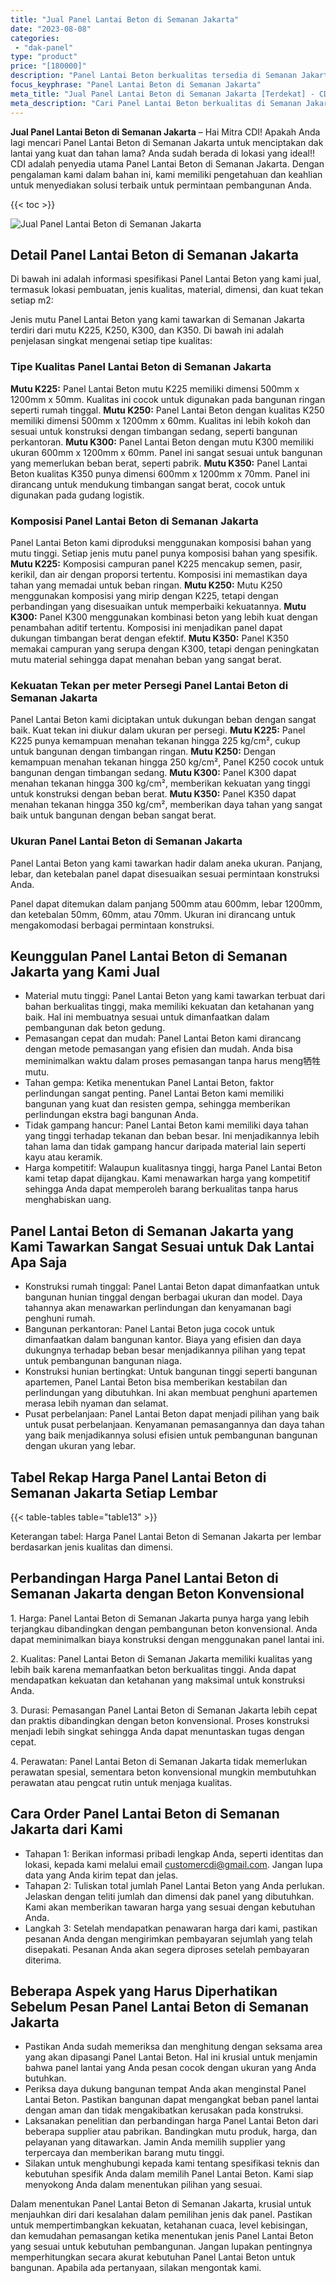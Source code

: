 ```yaml
---
title: "Jual Panel Lantai Beton di Semanan Jakarta"
date: "2023-08-08"
categories:
 - "dak-panel"
type: "product"
price: "[180000]"
description: "Panel Lantai Beton berkualitas tersedia di Semanan Jakarta. Panel Lantai Beton dirancang untuk kebutuhan konstruksi modern dengan performa prima. Konsultasi gratis."
focus_keyphrase: "Panel Lantai Beton di Semanan Jakarta"
meta_title: "Jual Panel Lantai Beton di Semanan Jakarta [Terdekat] - CDI"
meta_description: "Cari Panel Lantai Beton berkualitas di Semanan Jakarta?. Kami menyediakan Panel Lantai Beton premium untuk proyek konstruksi. Harga terbaik hanya di sini."
---
```


**Jual Panel Lantai Beton di Semanan Jakarta** – Hai Mitra CDI! Apakah Anda lagi mencari Panel Lantai Beton di Semanan Jakarta untuk menciptakan dak lantai yang kuat dan tahan lama? Anda sudah berada di lokasi yang ideal!! CDI adalah penyedia utama Panel Lantai Beton di Semanan Jakarta. Dengan pengalaman kami dalam bahan ini, kami memiliki pengetahuan dan keahlian untuk menyediakan solusi terbaik untuk permintaan pembangunan Anda.

{{< toc >}}

![Jual Panel Lantai Beton di Semanan Jakarta](/images/dak-panel/dak-panel-09.jpg)

## Detail Panel Lantai Beton di Semanan Jakarta

Di bawah ini adalah informasi spesifikasi Panel Lantai Beton yang kami jual, termasuk lokasi pembuatan, jenis kualitas, material, dimensi, dan kuat tekan setiap m2:

Jenis mutu Panel Lantai Beton yang kami tawarkan di Semanan Jakarta terdiri dari mutu K225, K250, K300, dan K350. Di bawah ini adalah penjelasan singkat mengenai setiap tipe kualitas:

### Tipe Kualitas Panel Lantai Beton di Semanan Jakarta

**Mutu K225:** Panel Lantai Beton mutu K225 memiliki dimensi 500mm x 1200mm x 50mm. Kualitas ini cocok untuk digunakan pada bangunan ringan seperti rumah tinggal.
**Mutu K250:** Panel Lantai Beton dengan kualitas K250 memiliki dimensi 500mm x 1200mm x 60mm. Kualitas ini lebih kokoh dan sesuai untuk konstruksi dengan timbangan sedang, seperti bangunan perkantoran.
**Mutu K300:** Panel Lantai Beton dengan mutu K300 memiliki ukuran 600mm x 1200mm x 60mm. Panel ini sangat sesuai untuk bangunan yang memerlukan beban berat, seperti pabrik.
**Mutu K350:** Panel Lantai Beton kualitas K350 punya dimensi 600mm x 1200mm x 70mm. Panel ini dirancang untuk mendukung timbangan sangat berat, cocok untuk digunakan pada gudang logistik.

### Komposisi Panel Lantai Beton di Semanan Jakarta

Panel Lantai Beton kami diproduksi menggunakan komposisi bahan yang mutu tinggi. Setiap jenis mutu panel punya komposisi bahan yang spesifik.
**Mutu K225:** Komposisi campuran panel K225 mencakup semen, pasir, kerikil, dan air dengan proporsi tertentu. Komposisi ini memastikan daya tahan yang memadai untuk beban ringan.
**Mutu K250:** Mutu K250 menggunakan komposisi yang mirip dengan K225, tetapi dengan perbandingan yang disesuaikan untuk memperbaiki kekuatannya.
**Mutu K300:** Panel K300 menggunakan kombinasi beton yang lebih kuat dengan penambahan aditif tertentu. Komposisi ini menjadikan panel dapat dukungan timbangan berat dengan efektif.
**Mutu K350:** Panel K350 memakai campuran yang serupa dengan K300, tetapi dengan peningkatan mutu material sehingga dapat menahan beban yang sangat berat.

### Kekuatan Tekan per meter Persegi Panel Lantai Beton di Semanan Jakarta

Panel Lantai Beton kami diciptakan untuk dukungan beban dengan sangat baik. Kuat tekan ini diukur dalam ukuran per persegi.
**Mutu K225:** Panel K225 punya kemampuan menahan tekanan hingga 225 kg/cm², cukup untuk bangunan dengan timbangan ringan.
**Mutu K250:** Dengan kemampuan menahan tekanan hingga 250 kg/cm², Panel K250 cocok untuk bangunan dengan timbangan sedang.
**Mutu K300:** Panel K300 dapat menahan tekanan hingga 300 kg/cm², memberikan kekuatan yang tinggi untuk konstruksi dengan beban berat.
**Mutu K350:** Panel K350 dapat menahan tekanan hingga 350 kg/cm², memberikan daya tahan yang sangat baik untuk bangunan dengan beban sangat berat.

### Ukuran Panel Lantai Beton di Semanan Jakarta

Panel Lantai Beton yang kami tawarkan hadir dalam aneka ukuran. Panjang, lebar, dan ketebalan panel dapat disesuaikan sesuai permintaan konstruksi Anda.

Panel dapat ditemukan dalam panjang 500mm atau 600mm, lebar 1200mm, dan ketebalan 50mm, 60mm, atau 70mm. Ukuran ini dirancang untuk mengakomodasi berbagai permintaan konstruksi.

## Keunggulan Panel Lantai Beton di Semanan Jakarta yang Kami Jual

*   Material mutu tinggi: Panel Lantai Beton yang kami tawarkan terbuat dari bahan berkualitas tinggi, maka memiliki kekuatan dan ketahanan yang baik. Hal ini membuatnya sesuai untuk dimanfaatkan dalam pembangunan dak beton gedung.
*   Pemasangan cepat dan mudah: Panel Lantai Beton kami dirancang dengan metode pemasangan yang efisien dan mudah. Anda bisa meminimalkan waktu dalam proses pemasangan tanpa harus meng牺牲 mutu.
*   Tahan gempa: Ketika menentukan Panel Lantai Beton, faktor perlindungan sangat penting. Panel Lantai Beton kami memiliki bangunan yang kuat dan resisten gempa, sehingga memberikan perlindungan ekstra bagi bangunan Anda.
*   Tidak gampang hancur: Panel Lantai Beton kami memiliki daya tahan yang tinggi terhadap tekanan dan beban besar. Ini menjadikannya lebih tahan lama dan tidak gampang hancur daripada material lain seperti kayu atau keramik.
*   Harga kompetitif: Walaupun kualitasnya tinggi, harga Panel Lantai Beton kami tetap dapat dijangkau. Kami menawarkan harga yang kompetitif sehingga Anda dapat memperoleh barang berkualitas tanpa harus menghabiskan uang.

## Panel Lantai Beton di Semanan Jakarta yang Kami Tawarkan Sangat Sesuai untuk Dak Lantai Apa Saja

*   Konstruksi rumah tinggal: Panel Lantai Beton dapat dimanfaatkan untuk bangunan hunian tinggal dengan berbagai ukuran dan model. Daya tahannya akan menawarkan perlindungan dan kenyamanan bagi penghuni rumah.
*   Bangunan perkantoran: Panel Lantai Beton juga cocok untuk dimanfaatkan dalam bangunan kantor. Biaya yang efisien dan daya dukungnya terhadap beban besar menjadikannya pilihan yang tepat untuk pembangunan bangunan niaga.
*   Konstruksi hunian bertingkat: Untuk bangunan tinggi seperti bangunan apartemen, Panel Lantai Beton bisa memberikan kestabilan dan perlindungan yang dibutuhkan. Ini akan membuat penghuni apartemen merasa lebih nyaman dan selamat.
*   Pusat perbelanjaan: Panel Lantai Beton dapat menjadi pilihan yang baik untuk pusat perbelanjaan. Kenyamanan pemasangannya dan daya tahan yang baik menjadikannya solusi efisien untuk pembangunan bangunan dengan ukuran yang lebar.

## Tabel Rekap Harga Panel Lantai Beton di Semanan Jakarta Setiap Lembar

{{< table-tables table="table13" >}}

Keterangan tabel: Harga Panel Lantai Beton di Semanan Jakarta per lembar berdasarkan jenis kualitas dan dimensi.

## Perbandingan Harga Panel Lantai Beton di Semanan Jakarta dengan Beton Konvensional

1\.  Harga: Panel Lantai Beton di Semanan Jakarta punya harga yang lebih terjangkau dibandingkan dengan pembangunan beton konvensional. Anda dapat meminimalkan biaya konstruksi dengan menggunakan panel lantai ini.

2\.  Kualitas: Panel Lantai Beton di Semanan Jakarta memiliki kualitas yang lebih baik karena memanfaatkan beton berkualitas tinggi. Anda dapat mendapatkan kekuatan dan ketahanan yang maksimal untuk konstruksi Anda.

3\.  Durasi: Pemasangan Panel Lantai Beton di Semanan Jakarta lebih cepat dan praktis dibandingkan dengan beton konvensional. Proses konstruksi menjadi lebih singkat sehingga Anda dapat menuntaskan tugas dengan cepat.

4\.  Perawatan: Panel Lantai Beton di Semanan Jakarta tidak memerlukan perawatan spesial, sementara beton konvensional mungkin membutuhkan perawatan atau pengcat rutin untuk menjaga kualitas.

## Cara Order Panel Lantai Beton di Semanan Jakarta dari Kami

*   Tahapan 1: Berikan informasi pribadi lengkap Anda, seperti identitas dan lokasi, kepada kami melalui email customercdi@gmail.com. Jangan lupa data yang Anda kirim tepat dan jelas.
*   Tahapan 2: Tuliskan total jumlah Panel Lantai Beton yang Anda perlukan. Jelaskan dengan teliti jumlah dan dimensi dak panel yang dibutuhkan. Kami akan memberikan tawaran harga yang sesuai dengan kebutuhan Anda.
*   Langkah 3: Setelah mendapatkan penawaran harga dari kami, pastikan pesanan Anda dengan mengirimkan pembayaran sejumlah yang telah disepakati. Pesanan Anda akan segera diproses setelah pembayaran diterima.
## Beberapa Aspek yang Harus Diperhatikan Sebelum Pesan Panel Lantai Beton di Semanan Jakarta

*   Pastikan Anda sudah memeriksa dan menghitung dengan seksama area yang akan dipasangi Panel Lantai Beton. Hal ini krusial untuk menjamin bahwa panel lantai yang Anda pesan cocok dengan ukuran yang Anda butuhkan.
*   Periksa daya dukung bangunan tempat Anda akan menginstal Panel Lantai Beton. Pastikan bangunan dapat mengangkat beban panel lantai dengan aman dan tidak mengakibatkan kerusakan pada konstruksi.
*   Laksanakan penelitian dan perbandingan harga Panel Lantai Beton dari beberapa supplier atau pabrikan. Bandingkan mutu produk, harga, dan pelayanan yang ditawarkan. Jamin Anda memilih supplier yang terpercaya dan memberikan barang mutu tinggi.
*   Silakan untuk menghubungi kepada kami tentang spesifikasi teknis dan kebutuhan spesifik Anda dalam memilih Panel Lantai Beton. Kami siap menyokong Anda dalam menentukan pilihan yang sesuai.

Dalam menentukan Panel Lantai Beton di Semanan Jakarta, krusial untuk menjauhkan diri dari kesalahan dalam pemilihan jenis dak panel. Pastikan untuk mempertimbangkan kekuatan, ketahanan cuaca, level kebisingan, dan kemudahan pemasangan ketika menentukan jenis Panel Lantai Beton yang sesuai untuk kebutuhan pembangunan. Jangan lupakan pentingnya memperhitungkan secara akurat kebutuhan Panel Lantai Beton untuk bangunan. Apabila ada pertanyaan, silakan mengontak kami.